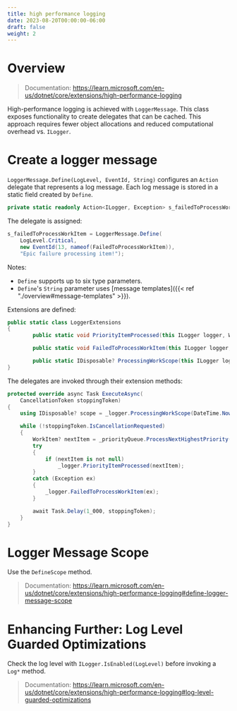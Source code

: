 ```yaml
---
title: high performance logging
date: 2023-08-20T00:00:00-06:00
draft: false
weight: 2
---
```


# Overview
> Documentation: https://learn.microsoft.com/en-us/dotnet/core/extensions/high-performance-logging

High-performance logging is achieved with `LoggerMessage`. This class exposes functionality to create delegates that can be cached. This approach requires fewer object allocations and reduced computational overhead vs. `ILogger`.

# Create a logger message
`LoggerMessage.Define(LogLevel, EventId, String)` configures an `Action` delegate that represents a log message. Each log message is stored in a static field created by `Define`.

```cs
private static readonly Action<ILogger, Exception> s_failedToProcessWorkItem;
```

The delegate is assigned:
```cs
s_failedToProcessWorkItem = LoggerMessage.Define(
    LogLevel.Critical,
    new EventId(13, nameof(FailedToProcessWorkItem)),
    "Epic failure processing item!");
```

Notes:
- `Define` supports up to six type parameters.
- `Define`'s `String` parameter uses [message templates]({{< ref "./overview#message-templates" >}}). 

Extensions are defined:
```cs
public static class LoggerExtensions 
{
        public static void PriorityItemProcessed(this ILogger logger, WorkItem workItem) => s_processingPriorityItem(logger, workItem, default!);

        public static void FailedToProcessWorkItem(this ILogger logger, Exception ex) => s_failedToProcessWorkItem(logger, ex);

        public static IDisposable? ProcessingWorkScope(this ILogger logger, DateTime time) => s_processingWorkScope(logger, time);
}
```

The delegates are invoked through their extension methods:
```cs
protected override async Task ExecuteAsync(
    CancellationToken stoppingToken)
{
    using IDisposable? scope = _logger.ProcessingWorkScope(DateTime.Now);

    while (!stoppingToken.IsCancellationRequested)
    {
        WorkItem? nextItem = _priorityQueue.ProcessNextHighestPriority();
        try
        {
            if (nextItem is not null)
                _logger.PriorityItemProcessed(nextItem);
        }
        catch (Exception ex)
        {
            _logger.FailedToProcessWorkItem(ex);
        }

        await Task.Delay(1_000, stoppingToken);
    }
}
```

# Logger Message Scope
Use the `DefineScope` method.   
> Documentation: https://learn.microsoft.com/en-us/dotnet/core/extensions/high-performance-logging#define-logger-message-scope

# Enhancing Further: Log Level Guarded Optimizations
Check the log level with `ILogger.IsEnabled(LogLevel)` before invoking a `Log*` method.  
> Documentation:  https://learn.microsoft.com/en-us/dotnet/core/extensions/high-performance-logging#log-level-guarded-optimizations